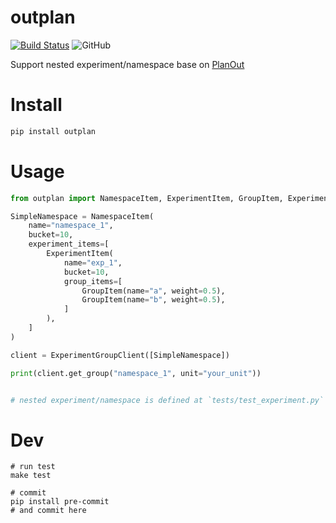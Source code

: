 # outplan

[![Build Status](https://travis-ci.com/xiachufang/outplan.svg?branch=master)](https://travis-ci.com/xiachufang/outplan) ![GitHub](https://img.shields.io/github/license/xiachufang/outplan)

Support nested experiment/namespace base on [PlanOut](https://github.com/facebook/planout)

# Install
```python
pip install outplan
```

# Usage

```python
from outplan import NamespaceItem, ExperimentItem, GroupItem, ExperimentGroupClient

SimpleNamespace = NamespaceItem(
    name="namespace_1",
    bucket=10,
    experiment_items=[
        ExperimentItem(
            name="exp_1",
            bucket=10,
            group_items=[
                GroupItem(name="a", weight=0.5),
                GroupItem(name="b", weight=0.5),
            ]
        ),
    ]
)

client = ExperimentGroupClient([SimpleNamespace])

print(client.get_group("namespace_1", unit="your_unit"))


# nested experiment/namespace is defined at `tests/test_experiment.py`
```

# Dev

```shell
# run test
make test

# commit
pip install pre-commit
# and commit here
```
